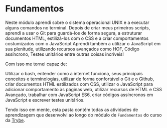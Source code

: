 # Fundamentos
Neste módulo aprendi sobre o sistema operacional UNIX e a executar alguns comandos no terminal. Depois de criar meus primeiros scripts, aprendi a usar o Git para guardá-los de forma segura, a estruturar documentos HTML, estilizá-los com o CSS e a criar comportamentos costumizados com o JavaScript Aprendi também a utilizar o JavaScript em sua plenitude, utilizando recursos avançados como HOF, Código assíncrono, Testes unitários entre outras coisas incríveis!

Com isso me tornei capaz de:

Utilizar o bash, entender como a internet funciona, seus principais conceitos e terminologias, utilizar de forma confortável o Git e o Github, criar documentos HTML estilizados com CSS, utilizar o JavaScript para adicionar comportamento às páginas web, utilizar recursos de HTML e CSS Avançado, trabalhar com JavaScript ES6, criar códigos assíncronos em JavaScript e escrever testes unitários.

Tendo isso em mente, esta pasta contém todas as atividades de aprendizagem que desenvolvi ao longo do módulo de `Fundamentos` do curso da [Trybe](https://www.betrybe.com/). 